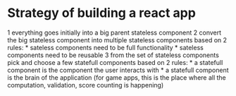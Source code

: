 
# Strategy of building a react app

1 everything goes initially into a big parent stateless component
2 convert the big stateless component into multiple stateless components based on 2 rules:
    * sateless components need to be full functionality
    * sateless components need to be reusable
3 from the set of stateless components pick and choose a few statefull components based on 2 rules:
    * a statefull component is the component the user interacts with
    * a statefull component is the brain of the application (for game apps, this is the place where all the computation, validation, score counting is happening)
